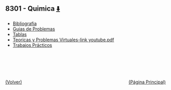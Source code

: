 
<html>
<body>
<h2>8301 - Quimica <a href="https://downgit.github.io/#/home?url=https://github.com/Apuntes-FIUBA/Apuntes-Electronica/tree/main/83 - Química/8301 - Quimica" style="font-size:20px">  ⬇️ </a></h2>
<ul>
    <li><a href="Bibliografia">Bibliografia</a></li>
    <li><a href="Guias de Problemas">Guias de Problemas</a></li>
    <li><a href="Tablas">Tablas</a></li>
    <li><a href="Teoricas y Problemas Virtuales-link youtube.pdf">Teoricas y Problemas Virtuales-link youtube.pdf</a></li>
    <li><a href="Trabajos Prácticos">Trabajos Prácticos</a></li>
</ul>
</body>
</html>







<br><br><br><br><br><a href="../" style="float: left">(Volver)</a> <a href="https://apuntes-fiuba.github.io/Apuntes-Electronica" style="float: right">(Página Principal)</a>

